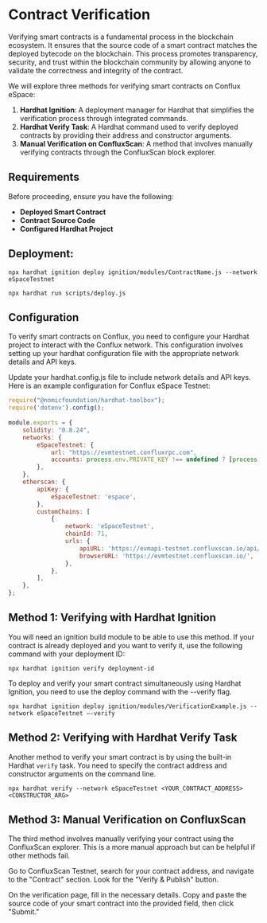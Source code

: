 # Contract Verification

Verifying smart contracts is a fundamental process in the blockchain ecosystem. It ensures that the source code of a smart contract matches the deployed bytecode on the blockchain. This process promotes transparency, security, and trust within the blockchain community by allowing anyone to validate the correctness and integrity of the contract.

We will explore three methods for verifying smart contracts on Conflux eSpace:

1. **Hardhat Ignition**: A deployment manager for Hardhat that simplifies the verification process through integrated commands.
2. **Hardhat Verify Task**: A Hardhat command used to verify deployed contracts by providing their address and constructor arguments.
3. **Manual Verification on ConfluxScan**: A method that involves manually verifying contracts through the ConfluxScan block explorer.

## Requirements

Before proceeding, ensure you have the following:

- **Deployed Smart Contract**
- **Contract Source Code**
- **Configured Hardhat Project**

## Deployment:

   ``npx hardhat ignition deploy ignition/modules/ContractName.js --network eSpaceTestnet``
   
   ``npx hardhat run scripts/deploy.js``

## Configuration

To verify smart contracts on Conflux, you need to configure your Hardhat project to interact with the Conflux network. This configuration involves setting up your hardhat configuration file with the appropriate network details and API keys.

Update your hardhat.config.js file to include network details and API keys. Here is an example configuration for Conflux eSpace Testnet:

```javascript
require("@nomicfoundation/hardhat-toolbox");
require('dotenv').config(); 
 
module.exports = { 
    solidity: "0.8.24", 
    networks: { 
        eSpaceTestnet: { 
            url: "https://evmtestnet.confluxrpc.com", 
            accounts: process.env.PRIVATE_KEY !== undefined ? [process.env.PRIVATE_KEY] : [], 
        }, 
    }, 
    etherscan: { 
        apiKey: { 
            eSpaceTestnet: 'espace', 
        }, 
        customChains: [ 
            { 
                network: 'eSpaceTestnet', 
                chainId: 71, 
                urls: { 
                    apiURL: 'https://evmapi-testnet.confluxscan.io/api/', 
                    browserURL: 'https://evmtestnet.confluxscan.io/', 
                }, 
            }, 
        ], 
    }, 
};
```

## Method 1: Verifying with Hardhat Ignition

You will need an ignition build module to be able to use this method.
If your contract is already deployed and you want to verify it, use the following command with your deployment ID:

``npx hardhat ignition verify deployment-id``

To deploy and verify your smart contract simultaneously using Hardhat Ignition, you need to use the deploy command with the --verify flag.

``npx hardhat ignition deploy ignition/modules/VerificationExample.js --network eSpaceTestnet –-verify ``

## Method 2: Verifying with Hardhat Verify Task

Another method to verify your smart contract is by using the built-in Hardhat `verify` task. 
You need to  specify the contract address and constructor arguments on the command line.

``npx hardhat verify --network eSpaceTestnet <YOUR_CONTRACT_ADDRESS> <CONSTRUCTOR_ARG>``

## Method 3: Manual Verification on ConfluxScan
The third method involves manually verifying your contract using the ConfluxScan explorer. This is a more manual approach but can be helpful if other methods fail.

Go to ConfluxScan Testnet, search for your contract address, and navigate to the "Contract" section. Look for the "Verify & Publish" button.

On the verification page, fill in the necessary details.
Copy and paste the source code of your smart contract into the provided field, then click "Submit."
